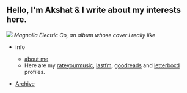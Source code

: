 ---
---

<h2 class="main-heading">Hello, I'm Akshat & I write about my interests here.</h2>

![](https://substackcdn.com/image/fetch/f_auto,q_auto:good,fl_progressive:steep/https%3A%2F%2Fsubstack-post-media.s3.amazonaws.com%2Fpublic%2Fimages%2F7b8a7997-5092-438d-942f-260448fb6716_1920x1080.png)
_Magnolia Electric Co, an album whose cover i really like_

- info
  - [about me](./blog/about)
  - Here are my [rateyourmusic](http://rateyourmusic.com/~Tablefan), [lastfm](https://www.last.fm/user/Z512), [goodreads](https://www.goodreads.com/user/show/68893351-akshat-singhai) and [letterboxd](https://letterboxd.com/akshat9512/) profiles.
  


- [Archive](./archive)

<!-- <span class="social-media-container">
<a target="_blank" href="https://www.instagram.com/z_.512_/" class="social-media-instagram"><img src="https://www.freepnglogos.com/uploads/logo-ig-png/logo-ig-instagram-new-logo-vector-download-13.png" width="25" height= "25"/></a>

<a target="_blank" href="https://github.com/Akshat-512" class="social-media-github"><img src="https://www.freepnglogos.com/uploads/512x512-logo/512x512-transparent-logo-github-logo-24.png" width="30" height="30" /></a>
</span> -->
